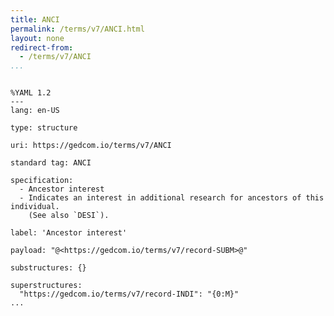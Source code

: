 ```yaml
---
title: ANCI
permalink: /terms/v7/ANCI.html
layout: none
redirect-from:
  - /terms/v7/ANCI
...
```


```

%YAML 1.2
---
lang: en-US

type: structure

uri: https://gedcom.io/terms/v7/ANCI

standard tag: ANCI

specification:
  - Ancestor interest
  - Indicates an interest in additional research for ancestors of this individual.
    (See also `DESI`).

label: 'Ancestor interest'

payload: "@<https://gedcom.io/terms/v7/record-SUBM>@"

substructures: {}

superstructures:
  "https://gedcom.io/terms/v7/record-INDI": "{0:M}"
...

```
